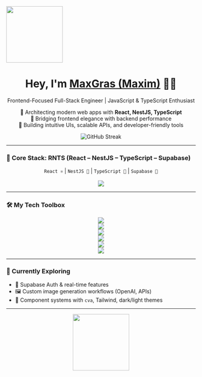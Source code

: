 <img src="https://raw.githubusercontent.com/OlehDev/OlehDev/main/banner.png" height="150" />

<h1 align="center">Hey, I'm <a href="https://github.com/MaxGras">MaxGras (Maxim)</a> 👨‍💻</h1>

<p align="center">
  Frontend-Focused Full-Stack Engineer | JavaScript & TypeScript Enthusiast
</p>

<p align="center">
  🧠 Architecting modern web apps with <strong>React, NestJS, TypeScript</strong><br/>
  🚀 Bridging frontend elegance with backend performance<br/>
  🎨 Building intuitive UIs, scalable APIs, and developer-friendly tools
</p>

<p align="center">
  <img src="https://github-readme-streak-stats.herokuapp.com/?user=OlehDev&theme=tokyonight" alt="GitHub Streak" />
</p>

---

### 🧰 Core Stack: RNTS (React – NestJS – TypeScript – Supabase)

<p align="center">
  <code>React ⚛️</code> | <code>NestJS 🚀</code> | <code>TypeScript 🦕</code> | <code>Supabase 🧩</code><br/><br/>
  <img src="https://skillicons.dev/icons?i=react,nestjs,typescript,supabase" />
</p>

---

### 🛠️ My Tech Toolbox

<p align="center">
  <!-- Row 1: 4 icons -->
  <img src="https://skillicons.dev/icons?i=react,nextjs,ts,js" />
  <br />

  <!-- Row 2: 6 icons -->
  <img src="https://skillicons.dev/icons?i=redux,tailwind,materialui,svelte,html,css" />
  <br />

  <!-- Row 3: 8 icons -->
  <img src="https://skillicons.dev/icons?i=nodejs,express,firebase,supabase,mongodb,postgres,prisma,vite" />
  <br />

  <!-- Row 4: 8 icons -->
  <img src="https://skillicons.dev/icons?i=git,github,vercel,figma,linux,bash,docker,nginx" />
  <br />

  <!-- Row 5: 6 icons -->
  <img src="https://skillicons.dev/icons?i=jest,py,fastapi,postman,threejs,graphql" />
  <br />

  <!-- Row 6: 4 icons -->
  <img src="https://skillicons.dev/icons?i=c,cpp,arduino,raspberrypi" />
</p>

---

### 🧠 Currently Exploring

- 🧩 Supabase Auth & real-time features  
- 🖼️ Custom image generation workflows (OpenAI, APIs)  
- 🧱 Component systems with `cva`, Tailwind, dark/light themes  

---

<p align="center">
  <img src="https://raw.githubusercontent.com/OlehDev/OlehDev/main/footer.png" height="150" />
</p>
